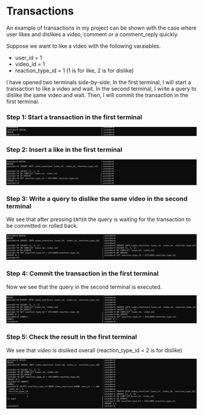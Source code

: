 # Transactions

An example of transactions in my project can be shown with the case where user likes and dislikes a video, comment or a comment_reply quickly.

Suppose we want to like a video with the following varaiables.

- user_id = 1
- video_id = 1
- reaction_type_id = 1 (1 is for like, 2 is for dislike)

I have opened two terminals side-by-side. In the first terminal, I will start a transaction to like a video and wait.
In the second terminal, I write a query to dislike the same video and wait.
Then, I will commit the transaction in the first terminal.

### Step 1: Start a transaction in the first terminal

![Step One](../assets/transactions_example/transactions_1.jpg)

### Step 2: Insert a like in the first terminal

![Step Two](../assets/transactions_example/transactions_2.jpg)

### Step 3: Write a query to dislike the same video in the second terminal

We see that after pressing `ENTER` the query is waiting for the transaction to be committed or rolled back.

![Step Three](../assets/transactions_example/transactions_3.jpg)

### Step 4: Commit the transaction in the first terminal

Now we see that the query in the second terminal is executed.

![Step Four](../assets/transactions_example/transactions_4.jpg)

### Step 5: Check the result in the first terminal

We see that video is disliked overall (reaction_type_id = 2 is for dislike)

![Step Five](../assets/transactions_example/transactions_5.jpg)
